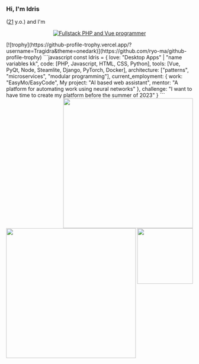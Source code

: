 ### Hi, I'm Idris
([21](https://github.com/Tragidra/Tragidra/commit/03daa89a327744ea58a9bb8c81fbe1ea0c766230) y.o.) and I'm <p align="center">
  <a href="https://github.com/Tragidra">
    <img alt="Fullstack PHP and Vue programmer" /></a>
</p>  
[![trophy](https://github-profile-trophy.vercel.app/?username=Tragidra&theme=onedark)](https://github.com/ryo-ma/github-profile-trophy)
```javascript
const Idris = {
  love: "Desktop Apps" | "name variables kk",
  code: [PHP, Javascript, HTML, CSS, Python],
  tools: [Vue, PyQt, Node, Steamlite, Django, PyTorch, Docker],
  architecture: ["patterns", "microservices", "modular programming"],
  current_employment: {
                        work: "EasyMo/EasyCode",
                        My project: "AI based web assistant",
                        mentor: "A platform for automating work using neural networks"
                      },
 challenge: "I want to have time to create my platform before the summer of 2023"
}
```

<div>
<a href="https://github.com/anuraghazra/github-readme-stats"><img src="https://github-readme-stats.vercel.app/api?username=Tragidra&theme=dark&show_icons=true" width="350" align="right" /></a>
<a href="https://git.io/streak-stats"><img src="http://github-readme-streak-stats.herokuapp.com?user=Tragidra&theme=highcontrast&hide_border=true" align="center" width="350" /></a>
<a><img src="https://media.giphy.com/media/3oKIPnAiaMCws8nOsE/giphy.gif" align="right"  width="150"></a>
</div>
